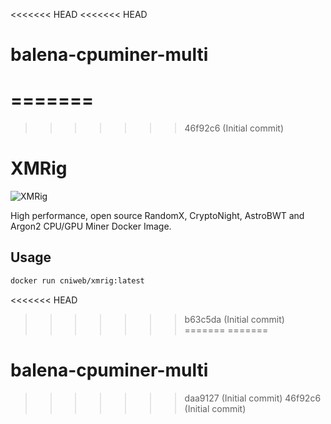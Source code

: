 <<<<<<< HEAD
<<<<<<< HEAD
# balena-cpuminer-multi
=======
=======
>>>>>>> 46f92c6 (Initial commit)
# XMRig

![XMRig](https://avatars0.githubusercontent.com/u/27528955?s=460&u=555699fb82e7598ed7dd1f6e47302042b48a10c3&v=4)

High performance, open source RandomX, CryptoNight, AstroBWT and Argon2 CPU/GPU Miner Docker Image.

## Usage

```bash
docker run cniweb/xmrig:latest
```
<<<<<<< HEAD
>>>>>>> b63c5da (Initial commit)
=======
=======
# balena-cpuminer-multi
>>>>>>> daa9127 (Initial commit)
>>>>>>> 46f92c6 (Initial commit)
